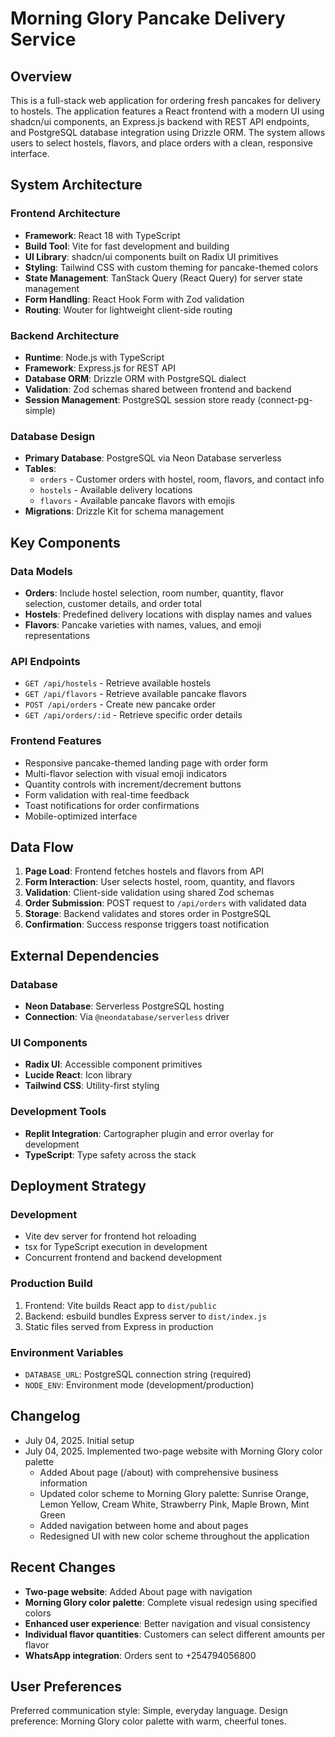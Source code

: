 # Morning Glory Pancake Delivery Service

## Overview

This is a full-stack web application for ordering fresh pancakes for delivery to hostels. The application features a React frontend with a modern UI using shadcn/ui components, an Express.js backend with REST API endpoints, and PostgreSQL database integration using Drizzle ORM. The system allows users to select hostels, flavors, and place orders with a clean, responsive interface.

## System Architecture

### Frontend Architecture
- **Framework**: React 18 with TypeScript
- **Build Tool**: Vite for fast development and building
- **UI Library**: shadcn/ui components built on Radix UI primitives
- **Styling**: Tailwind CSS with custom theming for pancake-themed colors
- **State Management**: TanStack Query (React Query) for server state management
- **Form Handling**: React Hook Form with Zod validation
- **Routing**: Wouter for lightweight client-side routing

### Backend Architecture
- **Runtime**: Node.js with TypeScript
- **Framework**: Express.js for REST API
- **Database ORM**: Drizzle ORM with PostgreSQL dialect
- **Validation**: Zod schemas shared between frontend and backend
- **Session Management**: PostgreSQL session store ready (connect-pg-simple)

### Database Design
- **Primary Database**: PostgreSQL via Neon Database serverless
- **Tables**: 
  - `orders` - Customer orders with hostel, room, flavors, and contact info
  - `hostels` - Available delivery locations
  - `flavors` - Available pancake flavors with emojis
- **Migrations**: Drizzle Kit for schema management

## Key Components

### Data Models
- **Orders**: Include hostel selection, room number, quantity, flavor selection, customer details, and order total
- **Hostels**: Predefined delivery locations with display names and values
- **Flavors**: Pancake varieties with names, values, and emoji representations

### API Endpoints
- `GET /api/hostels` - Retrieve available hostels
- `GET /api/flavors` - Retrieve available pancake flavors  
- `POST /api/orders` - Create new pancake order
- `GET /api/orders/:id` - Retrieve specific order details

### Frontend Features
- Responsive pancake-themed landing page with order form
- Multi-flavor selection with visual emoji indicators
- Quantity controls with increment/decrement buttons
- Form validation with real-time feedback
- Toast notifications for order confirmations
- Mobile-optimized interface

## Data Flow

1. **Page Load**: Frontend fetches hostels and flavors from API
2. **Form Interaction**: User selects hostel, room, quantity, and flavors
3. **Validation**: Client-side validation using shared Zod schemas
4. **Order Submission**: POST request to `/api/orders` with validated data
5. **Storage**: Backend validates and stores order in PostgreSQL
6. **Confirmation**: Success response triggers toast notification

## External Dependencies

### Database
- **Neon Database**: Serverless PostgreSQL hosting
- **Connection**: Via `@neondatabase/serverless` driver

### UI Components
- **Radix UI**: Accessible component primitives
- **Lucide React**: Icon library
- **Tailwind CSS**: Utility-first styling

### Development Tools
- **Replit Integration**: Cartographer plugin and error overlay for development
- **TypeScript**: Type safety across the stack

## Deployment Strategy

### Development
- Vite dev server for frontend hot reloading
- tsx for TypeScript execution in development
- Concurrent frontend and backend development

### Production Build
1. Frontend: Vite builds React app to `dist/public`
2. Backend: esbuild bundles Express server to `dist/index.js`
3. Static files served from Express in production

### Environment Variables
- `DATABASE_URL`: PostgreSQL connection string (required)
- `NODE_ENV`: Environment mode (development/production)

## Changelog
- July 04, 2025. Initial setup
- July 04, 2025. Implemented two-page website with Morning Glory color palette
  - Added About page (/about) with comprehensive business information
  - Updated color scheme to Morning Glory palette: Sunrise Orange, Lemon Yellow, Cream White, Strawberry Pink, Maple Brown, Mint Green
  - Added navigation between home and about pages
  - Redesigned UI with new color scheme throughout the application

## Recent Changes
- **Two-page website**: Added About page with navigation
- **Morning Glory color palette**: Complete visual redesign using specified colors
- **Enhanced user experience**: Better navigation and visual consistency
- **Individual flavor quantities**: Customers can select different amounts per flavor
- **WhatsApp integration**: Orders sent to +254794056800

## User Preferences

Preferred communication style: Simple, everyday language.
Design preference: Morning Glory color palette with warm, cheerful tones.